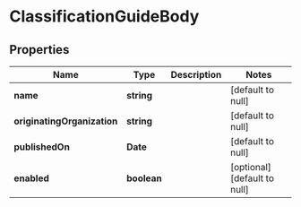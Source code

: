 # ClassificationGuideBody

## Properties
Name | Type | Description | Notes
------------ | ------------- | ------------- | -------------
**name** | **string** |  | [default to null]
**originatingOrganization** | **string** |  | [default to null]
**publishedOn** | **Date** |  | [default to null]
**enabled** | **boolean** |  | [optional] [default to null]


